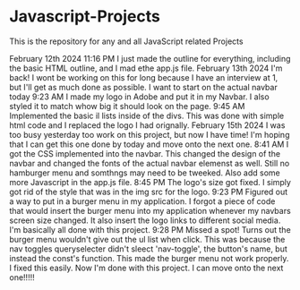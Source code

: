 # Javascript-Projects
This is the repository for any and all JavaScript related Projects

February 12th 2024
11:16 PM
I just made the outline for everything, including the basic HTML outline, and I mad ethe app.js file.
February 13th 2024
I'm back! I wont be working on this for long because I have an interview at 1, but I'll get as much done as
possible. I want to start on the actual navbar today
9:23 AM
I made my logo in Adobe and put it in my Navbar. I also styled it to match whow big it should look on the page.
9:45 AM
Implemented the basic il lists inside of the divs. This was done with simple html code and I replaced the logo I 
had orignally.
February 15th 2024
I was too busy yesterday too work on this project, but now I have time! I'm hoping that I can get this one done by today and move onto the next one.
8:41 AM
I got the CSS implemented into the navbar. This changed the design of the navbar and changed the fonts of the actual navbar elemenst as well. Still no 
hamburger menu and somthngs may need to be tweeked. Also add some more Javascript in the app.js file.
8:45 PM
The logo's size got fixed. I simply got rid of the style that was in the img src for the logo.
9:23 PM
Figured out a way to put in a burger menu in my application. I forgot a piece of code that would insert the burger menu into my application whenever my navbars
screen size changed. It also insert the logo links to different social media. I'm basically all done with this project.
9:28 PM
Missed a spot! Turns out the burger menu wouldn't give out the ul list when click. This was because the nav toggles queryselecter didn't sleect 'nav-toggle', the button's
name, but instead the const's function. This made the burger menu not work properly. I fixed this easily. Now I'm done with this project. I can move onto the next one!!!!!